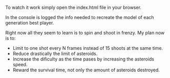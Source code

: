 To watch it work simply open the index.html file in your browser.

In the console is logged the info needed to recreate the model of each generation best player.

Right now all they seem to learn is to spin and shoot in frenzy. My plan now is to:
  - Limit to one shot every N frames instead of 15 shoots at the same time.
  - Reduce drastically the limit of asteroids.
  - Increase the dificulty as the time pases by increasing the asteroids speed.
  - Reward the survival time, not only the amount of asteroids destroyed.
  
